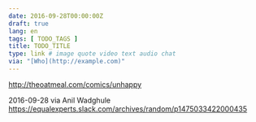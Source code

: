 ```yaml
---
date: 2016-09-28T00:00:00Z
draft: true
lang: en
tags: [ TODO_TAGS ]
title: TODO_TITLE
type: link # image quote video text audio chat
via: "[Who](http://example.com)"
---
```


<http://theoatmeal.com/comics/unhappy>

2016-09-28 via Anil Wadghule
https://equalexperts.slack.com/archives/random/p1475033422000435



